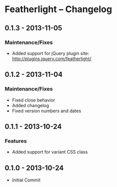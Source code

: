 Featherlight – Changelog
===================================

0.1.3 - 2013-11-05
-------------------
### Maintenance/Fixes
* Added support for jQuery plugin site: http://plugins.jquery.com/featherlight/

0.1.2 - 2013-11-04
-------------------
### Maintenance/Fixes
* Fixed close behavior
* Added changelog
* Fixed version numbers and dates


0.1.1 - 2013-10-24
-----------------
### Features
* Added support for variant CSS class


0.1.0 - 2013-10-24
-----------------

* Initial Commit